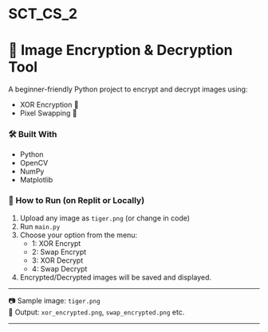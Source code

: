 # SCT_CS_2
# 🔐 Image Encryption & Decryption Tool

A beginner-friendly Python project to encrypt and decrypt images using:

- XOR Encryption 🔁
- Pixel Swapping 🔄

### 🛠️ Built With
- Python
- OpenCV
- NumPy
- Matplotlib

### 🚀 How to Run (on Replit or Locally)
1. Upload any image as `tiger.png` (or change in code)
2. Run `main.py`
3. Choose your option from the menu:
   - 1: XOR Encrypt
   - 2: Swap Encrypt
   - 3: XOR Decrypt
   - 4: Swap Decrypt
4. Encrypted/Decrypted images will be saved and displayed.

---

📷 Sample image: `tiger.png`  
🔁 Output: `xor_encrypted.png`, `swap_encrypted.png` etc.

---

